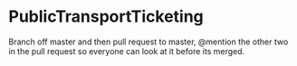 # PublicTransportTicketing

Branch off master and then pull request to master, @mention the other two in the
pull request so everyone can look at it before its merged.
